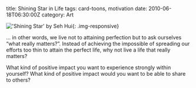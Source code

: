 title: Shining Star in Life
tags: card-toons, motivation
date: 2010-06-18T06:30:00Z
category: Art

!['Shining Star' by Seh Hui]({filename}/images/2010/06/shiningstar-small.jpg){: .img-responsive}

… in other words, we live not to attaining perfection but to ask ourselves “what really matters?”. Instead of achieving the impossible of spreading our efforts too thin to attain the perfect life, why not live a life that really matters?

What kind of positive impact you want to experience strongly within yourself? What kind of positive impact would you want to be able to share to others?
